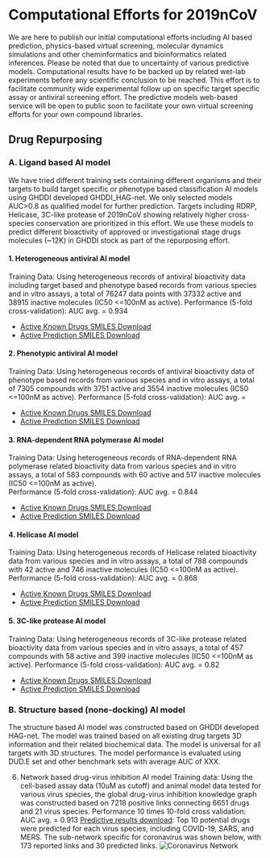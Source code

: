 # Computational Efforts for 2019nCoV

We are here to publish our initial computational efforts including AI based prediction, physics-based virtual screening, molecular dynamics simulations and other cheminformatics and bioinformatics related inferences. Please be noted that due to uncertainty of various predictive models. Computational results have to be backed up by related wet-lab experiments before any scientific conclusion to be reached. This effort is to facilitate community wide experimental follow up on specific target specific assay or antiviral screening effort. The predictive models web-based service will be open to public soon to facilitate your own virtual screening efforts for your own compound libraries. 

## Drug Repurposing 

### A. Ligand based AI model

We have tried different training sets containing different organisms and their targets to build target specific or phenotype based classification AI models using GHDDI developed GHDDI_HAG-net. We only selected models AUC>0.8 as qualified model for further prediction. Targets including RDRP, Helicase, 3C-like protease of 2019nCoV showing relatively higher cross-species conservation are prioritized in this effort.  We use these models to predict different bioactivity of approved or investigational stage drugs molecules (~12K) in GHDDI stock as part of the repurposing effort. 

#### 1. Heterogeneous antiviral AI model
Training Data: Using heterogeneous records of antiviral bioactivity data including target based and phenotype based records from various species and in vitro assays, a total of 76247 data points with 37332 active and 38915 inactive molecules (IC50 <=100nM as active). 
Performance (5-fold cross-validation): AUC avg. = 0.934

* [Active Known Drugs SMILES Download](https://ghddiai.oss-cn-zhangjiakou.aliyuncs.com/file/AKD_ViralMix.xlsx )
* [Active Prediction SMILES Download](https://ghddiai.oss-cn-zhangjiakou.aliyuncs.com/file/x)

#### 2. Phenotypic antiviral AI model
Training Data: Using heterogeneous records of antiviral bioactivity data of phenotype based records from various species and in vitro assays, a total of 7305 compounds with 3751 active and 3554 inactive molecules (IC50 <=100nM as active). 
Performance (5-fold cross-validation): AUC avg. = 

* [Active Known Drugs SMILES Download](https://ghddiai.oss-cn-zhangjiakou.aliyuncs.com/file/AKD_ViralPhe.xlsx)
* [Active Prediction SMILES Download](https://ghddiai.oss-cn-zhangjiakou.aliyuncs.com/file/x)

#### 3. RNA-dependent RNA polymerase AI model
Training Data: Using heterogeneous records of RNA-dependent RNA polymerase related bioactivity data from various species and in vitro assays, a total of 583 compounds with 60 active and 517 inactive molecules (IC50 <=100nM as active).  
Performance (5-fold cross-validation): AUC avg. = 0.844 

* [Active Known Drugs SMILES Download](https://ghddiai.oss-cn-zhangjiakou.aliyuncs.com/file/AKD_RdRP.xlsx)
* [Active Prediction SMILES Download](https://ghddiai.oss-cn-zhangjiakou.aliyuncs.com/file/x)

#### 4. Helicase AI model
Training Data: Using heterogeneous records of Helicase related bioactivity data from various species and in vitro assays, a total of 788 compounds with 42 active and 746 inactive molecules (IC50 <=100nM as active). 
Performance (5-fold cross-validation): AUC avg. = 0.868

* [Active Known Drugs SMILES Download](https://ghddiai.oss-cn-zhangjiakou.aliyuncs.com/file/AKD_helicase.xlsx)
* [Active Prediction SMILES Download](https://ghddiai.oss-cn-zhangjiakou.aliyuncs.com/file/x)

#### 5. 3C-like protease AI model 
Training Data: Using heterogeneous records of 3C-like protease related bioactivity data from various species and in vitro assays, a total of 457 compounds with 58 active and 399 inactive molecules (IC50 <=100nM as active). 
Performance (5-fold cross-validation): AUC avg. = 0.82 

* [Active Known Drugs SMILES Download](https://ghddiai.oss-cn-zhangjiakou.aliyuncs.com/file/AKD_3CL.xlsx)
* [Active Prediction SMILES Download](https://ghddiai.oss-cn-zhangjiakou.aliyuncs.com/file/x)


### B. Structure based (none-docking) AI model
The structure based AI model was constructed based on GHDDI developed HAG-net. The model was trained based on all existing drug targets 3D information and their related biochemical data. The model is universal for all targets with 3D structures. The model performance is evaluated using DUD.E set and other benchmark sets with average AUC of XXX.

6. Network based drug-virus inhibition AI model
Training data: Using the cell-based assay data (10uM as cutoff) and animal model data tested for various virus species, the global drug-virus inhibition knowledge graph was constructed based on 7218 positive links connecting 6651 drugs and 21 virus species.
Performance 10 times 10-fold cross validation: AUC avg. = 0.913
[Predictive results download](http://ghddiai.oss-cn-zhangjiakou.aliyuncs.com/file/DVIpredictlist-top10.csv): Top 10 potential drugs were predicted for each virus species, including COVID-19, SARS, and MERS.
The sub-network specific for coronavirus was shown below, with 173 reported links and 30 predicted links.
![Coronavirus Network](http://ghddiai.oss-cn-zhangjiakou.aliyuncs.com/file/coronanet.png)

